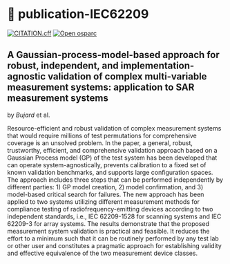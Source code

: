 # 📝 publication-IEC62209

[![CITATION.cff](https://github.com/ITISFoundation/publication-IEC62209/actions/workflows/cff-validator.yml/badge.svg)](https://github.com/ITISFoundation/publication-IEC62209/actions/workflows/cff-validator.yml)
[![Open osparc](https://img.shields.io/badge/o2sparc-open-blue?style=for-the-badge&logo=Opera)](https://osparc.io)

## A Gaussian-process-model-based approach for robust, independent, and implementation-agnostic validation of complex     multi-variable measurement systems: application to SAR measurement systems
by *Bujard* et al.


  Resource-efficient and robust validation of complex measurement systems that
  would require millions of test permutations for comprehensive coverage is an
  unsolved problem. In the paper, a general, robust, trustworthy, efficient, and
  comprehensive validation approach based on a Gaussian Process model
  (GP) of the test system has been developed that can operate
  system-agnostically, prevents calibration to a fixed set of known validation benchmarks, and
  supports large configuration spaces. The approach includes three steps that can
  be performed independently by different parties: 1) GP model creation, 2) model
  confirmation, and 3) model-based critical search for failures. The new approach
  has been applied to two systems utilizing different measurement methods for
  compliance testing of radiofrequency-emitting devices according to two
  independent standards, i.e., IEC 62209-1528 for
  scanning systems and IEC 62209-3 for array systems.
  The results demonstrate that the proposed measurement system validation is
  practical and feasible. It reduces the effort to a minimum such that it can be
  routinely performed by any test lab or other user and constitutes a pragmatic
  approach for establishing validity and effective equivalence of the two
  measurement device classes.

